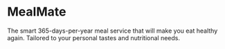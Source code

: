 # MealMate
The smart 365-days-per-year meal service that will make you eat healthy again. Tailored to your personal tastes and nutritional needs.
